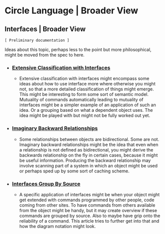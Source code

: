 Circle Language | Broader View
==================================

Interfaces | Broader View
-------------------------

`[ Preliminary documentation ]`

Ideas about this topic, perhaps less to the point but more philosophical, might be moved from the spec to here.

- ### [Extensive Classification with Interfaces](https://github.com/jjvanzon/Circle-Language-Spec/blob/master/broader-view/interfaces-broader-view/extensive-classification-with-interfaces.md)
    
    - Extensive classification with interfaces might encompass some ideas about how to use interface more where otherwise you might not, so that a more detailed classification of things might emerge. This might be interesting to form some sort of semantic model. Mutuality of commands automatically leading to mutuality of interfaces might be a simpler example of an application of such an idea. Or a grouping based on what a dependent object uses. The idea might be played with but might not be fully worked out yet.

- ### [Imaginary Backward Relationships](https://github.com/jjvanzon/Circle-Language-Spec/blob/master/broader-view/interfaces-broader-view/imaginary-backward-relationships.md)
    
    - Some relationships between objects are bidirectional. Some are not. Imaginary backward relationships might be the idea that even when a relationship is not defined as bidirectional, you might derive the backwards relationship on the fly in certain cases, because it might be useful information. Producing the backward relationship may involve scanning part of a system in which an object might be used or perhaps sped up by some sort of caching scheme.

- ### [Interfaces Group By Source](https://github.com/jjvanzon/Circle-Language-Spec/blob/master/broader-view/interfaces-broader-view/interfaces-group-by-source.md)

    - A specific application of interfaces might be when your object might get extended with commands programmed by other people, code coming from other sites. To have commands from others available from the object might be handy, but it may create overview if these commands are grouped by source. Also to maybe have grip onto the reliability of a command. This article tries to further get into that and how the diagram notation might look.